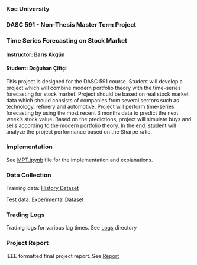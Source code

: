 ### Koc University
### DASC 591 - Non-Thesis Master Term Project
### Time Series Forecasting on Stock Market
#### Instructor: Barış Akgün
#### Student: Doğuhan Çiftçi

This project is designed for the DASC 591 course. Student will develop a project which will combine modern portfolio theory with the time-series forecasting for stock market. Project should be based on real stock market data which should consists of companies from several sectors such as technology, refinery and automotive. Project will perform time-series forecasting by using the most recent 3 months data to predict the next week’s stock value. Based on the predictions, project will simulate buys and sells according to the modern portfolio theory. In the end, student will analyze the project performance based on the Sharpe ratio.


### Implementation
See [MPT.ipynb](MPT.ipynb) file for the implementation and explanations.

### Data Collection
Training data: [History Dataset](experimental_2021-10-01_2021-12-31.csv)

Test data: [Experimental Dataset](history_2021-01-01_2021-09-30.csv)

### Trading Logs
Trading logs for various lag times. See [Logs](logs/) directory

### Project Report
IEEE formatted final project report. See [Report](project_report.pdf)
